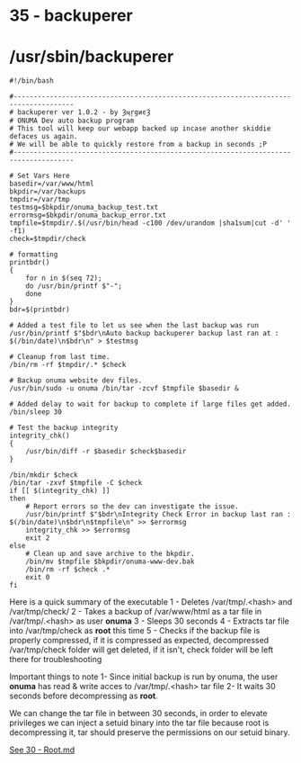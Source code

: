 # 35 - backuperer


# /usr/sbin/backuperer
```
#!/bin/bash

#-------------------------------------------------------------------------------------
# backuperer ver 1.0.2 - by ȜӎŗgͷͼȜ
# ONUMA Dev auto backup program
# This tool will keep our webapp backed up incase another skiddie defaces us again.
# We will be able to quickly restore from a backup in seconds ;P
#-------------------------------------------------------------------------------------

# Set Vars Here
basedir=/var/www/html
bkpdir=/var/backups
tmpdir=/var/tmp
testmsg=$bkpdir/onuma_backup_test.txt
errormsg=$bkpdir/onuma_backup_error.txt
tmpfile=$tmpdir/.$(/usr/bin/head -c100 /dev/urandom |sha1sum|cut -d' ' -f1)
check=$tmpdir/check

# formatting
printbdr()
{
    for n in $(seq 72);
    do /usr/bin/printf $"-";
    done
}
bdr=$(printbdr)

# Added a test file to let us see when the last backup was run
/usr/bin/printf $"$bdr\nAuto backup backuperer backup last ran at : $(/bin/date)\n$bdr\n" > $testmsg

# Cleanup from last time.
/bin/rm -rf $tmpdir/.* $check

# Backup onuma website dev files.
/usr/bin/sudo -u onuma /bin/tar -zcvf $tmpfile $basedir &

# Added delay to wait for backup to complete if large files get added.
/bin/sleep 30

# Test the backup integrity
integrity_chk()
{
    /usr/bin/diff -r $basedir $check$basedir
}

/bin/mkdir $check
/bin/tar -zxvf $tmpfile -C $check
if [[ $(integrity_chk) ]]
then
    # Report errors so the dev can investigate the issue.
    /usr/bin/printf $"$bdr\nIntegrity Check Error in backup last ran :  $(/bin/date)\n$bdr\n$tmpfile\n" >> $errormsg
    integrity_chk >> $errormsg
    exit 2
else
    # Clean up and save archive to the bkpdir.
    /bin/mv $tmpfile $bkpdir/onuma-www-dev.bak
    /bin/rm -rf $check .*
    exit 0
fi
```

Here is a quick summary of the executable
1 - Deletes /var/tmp/.\<hash> and /var/tmp/check/
2 - Takes a backup of  /var/www/html as a tar file in /var/tmp/.\<hash> as user **onuma**
3 - Sleeps 30 seconds
4 - Extracts tar file into /var/tmp/check as **root** this time
5 - Checks if the backup file is properly compressed, if it is compressed as expected, decompressed /var/tmp/check folder will get deleted, if it isn't, check folder will be left there for troubleshooting

Important things to note
1- Since initial backup is run by onuma, the user **onuma** has read & write acces to /var/tmp/.\<hash> tar file
2- It waits 30 seconds before decompressing as **root**.

We can change the tar file in between 30 seconds, in order to elevate privileges we can inject a setuid binary into the tar file because root is decompressing it, tar should preserve the permissions on our setuid binary.

[See 30 - Root.md](/home/kali/htb/tartarsauce/notes/30%20-%20Root.md)
